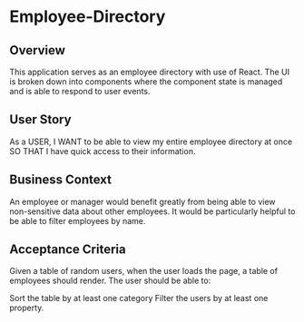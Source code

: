 # Employee-Directory

## Overview
This application serves as an employee directory with use of React. The UI is broken down into components where the component state is   managed and is able to respond to user events.

## User Story

As a USER, I WANT to be able to view my entire employee directory at once SO THAT I have quick access to their information.


## Business Context
An employee or manager would benefit greatly from being able to view non-sensitive data about other employees. It would be particularly helpful to be able to filter employees by name.

## Acceptance Criteria
Given a table of random users, when the user loads the page, a table of employees should render.
The user should be able to:

Sort the table by at least one category
Filter the users by at least one property.

